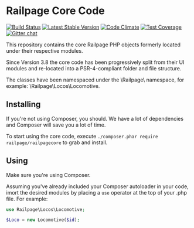 # Railpage Core Code

[![Build Status](https://travis-ci.org/railpage/railpagecore.svg?branch=master)](https://travis-ci.org/railpage/railpagecore) [![Latest Stable Version](https://poser.pugx.org/railpage/railpagecore/v/stable.svg)](https://packagist.org/packages/railpage/railpagecore) [![Code Climate](https://codeclimate.com/github/railpage/railpagecore/badges/gpa.svg)](https://codeclimate.com/github/railpage/railpagecore) [![Test Coverage](https://codeclimate.com/github/railpage/railpagecore/badges/coverage.svg)](https://codeclimate.com/github/railpage/railpagecore/coverage) [![Gitter chat](https://badges.gitter.im/railpage/railpagecore.png)](https://gitter.im/railpage/railpagecore)

This repository contains the core Railpage PHP objects formerly located under their respective modules. 

Since Version 3.8 the core code has been progressively split from their UI modules and re-located into a PSR-4-compliant folder and file structure. 

The classes have been namespaced under the \Railpage\ namespace, for example: \Railpage\Locos\Locomotive. 

## Installing

If you're not using Composer, you should. We have a lot of dependencies and Composer will save you a lot of time. 

To start using the core code, execute `./composer.phar require railpage/railpagecore` to grab and install. 

## Using

Make sure you're using Composer. 

Assuming you've already included your Composer autoloader in your code, imort the desired modules by placing a `use` operator at the top of your .php file. For example: 

````php
use Railpage\Locos\Locomotive;

$Loco = new Locomotive($id);
````

